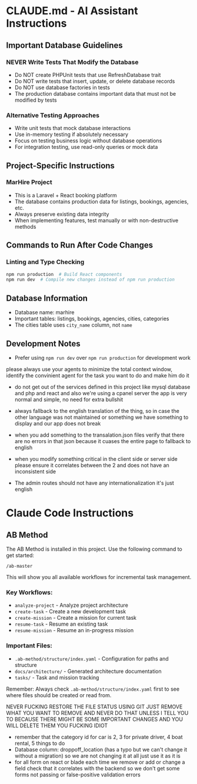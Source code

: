 # CLAUDE.md - AI Assistant Instructions

## Important Database Guidelines

### NEVER Write Tests That Modify the Database

-   Do NOT create PHPUnit tests that use RefreshDatabase trait
-   Do NOT write tests that insert, update, or delete database records
-   Do NOT use database factories in tests
-   The production database contains important data that must not be modified by tests

### Alternative Testing Approaches

-   Write unit tests that mock database interactions
-   Use in-memory testing if absolutely necessary
-   Focus on testing business logic without database operations
-   For integration testing, use read-only queries or mock data

## Project-Specific Instructions

### MarHire Project

-   This is a Laravel + React booking platform
-   The database contains production data for listings, bookings, agencies, etc.
-   Always preserve existing data integrity
-   When implementing features, test manually or with non-destructive methods

## Commands to Run After Code Changes

### Linting and Type Checking

```bash
npm run production  # Build React components
npm run dev  # Compile new changes instead of npm run production
```

## Database Information

-   Database name: marhire
-   Important tables: listings, bookings, agencies, cities, categories
-   The cities table uses `city_name` column, not `name`

## Development Notes

-   Prefer using `npm run dev` over `npm run production` for development work

please always use your agents to minimize the total context window, identify the convinient agent for the task you want to do and make him do it

-   do not get out of the services defined in this project like mysql database and php and react and also we're using a cpanel server the app is very normal and simple, no need for extra bullshit
-   always fallback to the english translation of the thing, so in case the other language was not maintained or something we have something to display and our app does not break
-   when you add something to the transalation.json files verify that there are no errors in that json because it cuases the entire page to fallback to english
-   when you modify something critical in the client side or server side please ensure it correlates between the 2 and does not have an inconsistent side

-   The admin routes should not have any internationalization it's just english

# Claude Code Instructions

## AB Method

The AB Method is installed in this project. Use the following command to get started:

```
/ab-master
```

This will show you all available workflows for incremental task management.

### Key Workflows:

-   `analyze-project` - Analyze project architecture
-   `create-task` - Create a new development task
-   `create-mission` - Create a mission for current task
-   `resume-task` - Resume an existing task
-   `resume-mission` - Resume an in-progress mission

### Important Files:

-   `.ab-method/structure/index.yaml` - Configuration for paths and structure
-   `docs/architecture/` - Generated architecture documentation
-   `tasks/` - Task and mission tracking

Remember: Always check `.ab-method/structure/index.yaml` first to see where files should be created or read from.

NEVER FUCKING RESTORE THE FILE STATUS USING GIT JUST REMOVE WHAT YOU WANT TO REMOVE AND NEVER DO THAT UNLESS I TELL YOU TO BECAUSE THERE MIGHT BE SOME IMPORTANT CHANGES AND YOU WILL DELETE THEM YOU FUCKING IDIOT

- remember that the category id for car is 2, 3 for private driver, 4 boat rental, 5 things to do
- Database column: droppoff_location (has a typo but we can't change it without a migration) so we are not changing it at all just use it as it is
- for all form on react or blade each time we remove or add or change a field check that it correlates with the backend so we don't get some forms not passing or false-positive validation errors